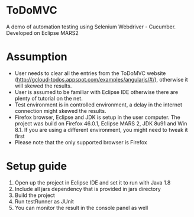 # ToDoMVC
A demo of automation testing using Selenium Webdriver - Cucumber. Developed on Eclipse MARS2

Assumption
==========
- User needs to clear all the entries from the ToDoMVC website (http://gcloud-todos.appspot.com/examples/angularjs/#/), otherwise it will skewed the results.
- User is assumed to be familiar with Eclipse IDE otherwise there are plenty of tutorial on the net.
- Test environment is in controlled environment, a delay in the internet connection might skewed the results.
- Firefox browser, Eclipse and JDK is setup in the user computer. The project was build on Firefox 46.0.1, Eclipse MARS 2, JDK 8u91 and Win 8.1. If you are using a different environment, you might need to tweak it first
- Please note that the only supported browser is Firefox

Setup guide
===========
1. Open up the project in Eclipse IDE and set it to run with Java 1.8
2. Include all jars dependency that is provided in jars directory
3. Build the project
4. Run testRunner as JUnit
5. You can monitor the result in the console panel as well

